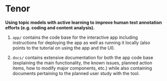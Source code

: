 # Tenor

**Using topic models with active learning to improve human text annotation efforts (e.g. coding and content analysis).**

1. `app/` contains the code base for the interactive app including instructions for deploying the app as well as running it locally (also points to the tutorial on using the app and the UI).

2. `docs/` contains extensive documentation for both the app code base (explaining the main functionality, the known issues, planned action items, how to modify major components, etc.) while also containing documents pertaining to the planned user study with the tool. 